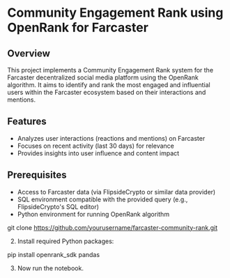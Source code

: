 # Community Engagement Rank using OpenRank for Farcaster

## Overview

This project implements a Community Engagement Rank system for the Farcaster decentralized social media platform using the OpenRank algorithm. It aims to identify and rank the most engaged and influential users within the Farcaster ecosystem based on their interactions and mentions.

## Features

- Analyzes user interactions (reactions and mentions) on Farcaster
- Focuses on recent activity (last 30 days) for relevance
- Provides insights into user influence and content impact

## Prerequisites

- Access to Farcaster data (via FlipsideCrypto or similar data provider)
- SQL environment compatible with the provided query (e.g., FlipsideCrypto's SQL editor)
- Python environment for running OpenRank algorithm


git clone https://github.com/yourusername/farcaster-community-rank.git

2. Install required Python packages:

pip install openrank_sdk pandas


3. Now run the notebook.


